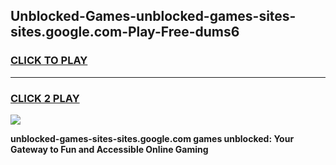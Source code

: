 
## Unblocked-Games-unblocked-games-sites-sites.google.com-Play-Free-dums6
<h3>
<a href="https://premium76.site?title=unblocked-games-sites-sites.google.com&ref=21A">CLICK TO PLAY</a></h3>
<hr>

<h3>
<a href="https://premium76.site?title=unblocked-games-sites-sites.google.com&ref=21A">CLICK 2 PLAY</a>
  
</h3>

<a href="https://premium76.site?title=unblocked-games-sites-sites.google.com&ref=21A"><img src="https://clearcache.store/games.png"></a>


**unblocked-games-sites-sites.google.com games unblocked: Your Gateway to Fun and Accessible Online Gaming**
